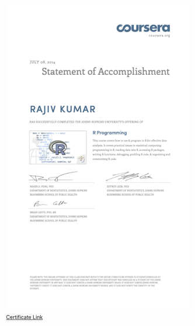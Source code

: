 ![GettingAndCleaningData](../cert/RProgramming.png)

<a href="https://www.coursera.org/course/rprog" target="_blank" rel="noopener noreferrer">Certificate Link</a>